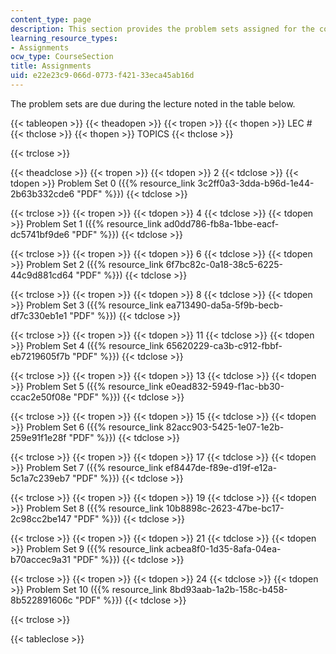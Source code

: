 ```yaml
---
content_type: page
description: This section provides the problem sets assigned for the course.
learning_resource_types:
- Assignments
ocw_type: CourseSection
title: Assignments
uid: e22e23c9-066d-0773-f421-33eca45ab16d
---
```


The problem sets are due during the lecture noted in the table below.

{{< tableopen >}}
{{< theadopen >}}
{{< tropen >}}
{{< thopen >}}
LEC #
{{< thclose >}}
{{< thopen >}}
TOPICS
{{< thclose >}}

{{< trclose >}}

{{< theadclose >}}
{{< tropen >}}
{{< tdopen >}}
2
{{< tdclose >}}
{{< tdopen >}}
Problem Set 0 ({{% resource_link 3c2ff0a3-3dda-b96d-1e44-2b63b332cde6 "PDF" %}})
{{< tdclose >}}

{{< trclose >}}
{{< tropen >}}
{{< tdopen >}}
4
{{< tdclose >}}
{{< tdopen >}}
Problem Set 1 ({{% resource_link ad0dd786-fb8a-1bbe-eacf-dc5741bf9de6 "PDF" %}})
{{< tdclose >}}

{{< trclose >}}
{{< tropen >}}
{{< tdopen >}}
6
{{< tdclose >}}
{{< tdopen >}}
Problem Set 2 ({{% resource_link 6f7bc82c-0a18-38c5-6225-44c9d881cd64 "PDF" %}})
{{< tdclose >}}

{{< trclose >}}
{{< tropen >}}
{{< tdopen >}}
8
{{< tdclose >}}
{{< tdopen >}}
Problem Set 3 ({{% resource_link ea713490-da5a-5f9b-becb-df7c330eb1e1 "PDF" %}})
{{< tdclose >}}

{{< trclose >}}
{{< tropen >}}
{{< tdopen >}}
11
{{< tdclose >}}
{{< tdopen >}}
Problem Set 4 ({{% resource_link 65620229-ca3b-c912-fbbf-eb7219605f7b "PDF" %}})
{{< tdclose >}}

{{< trclose >}}
{{< tropen >}}
{{< tdopen >}}
13
{{< tdclose >}}
{{< tdopen >}}
Problem Set 5 ({{% resource_link e0ead832-5949-f1ac-bb30-ccac2e50f08e "PDF" %}})
{{< tdclose >}}

{{< trclose >}}
{{< tropen >}}
{{< tdopen >}}
15
{{< tdclose >}}
{{< tdopen >}}
Problem Set 6 ({{% resource_link 82acc903-5425-1e07-1e2b-259e91f1e28f "PDF" %}})
{{< tdclose >}}

{{< trclose >}}
{{< tropen >}}
{{< tdopen >}}
17
{{< tdclose >}}
{{< tdopen >}}
Problem Set 7 ({{% resource_link ef8447de-f89e-d19f-e12a-5c1a7c239eb7 "PDF" %}})
{{< tdclose >}}

{{< trclose >}}
{{< tropen >}}
{{< tdopen >}}
19
{{< tdclose >}}
{{< tdopen >}}
Problem Set 8 ({{% resource_link 10b8898c-2623-47be-bc17-2c98cc2be147 "PDF" %}})
{{< tdclose >}}

{{< trclose >}}
{{< tropen >}}
{{< tdopen >}}
21
{{< tdclose >}}
{{< tdopen >}}
Problem Set 9 ({{% resource_link acbea8f0-1d35-8afa-04ea-b70accec9a31 "PDF" %}})
{{< tdclose >}}

{{< trclose >}}
{{< tropen >}}
{{< tdopen >}}
24
{{< tdclose >}}
{{< tdopen >}}
Problem Set 10 ({{% resource_link 8bd93aab-1a2b-158c-b458-8b522891606c "PDF" %}})
{{< tdclose >}}

{{< trclose >}}

{{< tableclose >}}